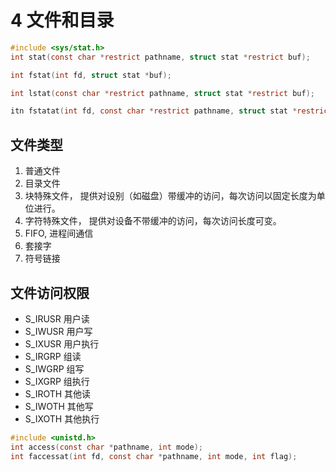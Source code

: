 # 4 文件和目录
```c
#include <sys/stat.h>
int stat(const char *restrict pathname, struct stat *restrict buf);

int fstat(int fd, struct stat *buf);

int lstat(const char *restrict pathname, struct stat *restrict buf);

itn fstatat(int fd, const char *restrict pathname, struct stat *restrict buf, int flag);
```
## 文件类型
1. 普通文件
2. 目录文件
3. 块特殊文件，   提供对设别（如磁盘）带缓冲的访问，每次访问以固定长度为单位进行。
4. 字符特殊文件， 提供对设备不带缓冲的访问，每次访问长度可变。
5. FIFO,         进程间通信
6. 套接字
7. 符号链接

## 文件访问权限
- S_IRUSR   用户读
- S_IWUSR   用户写
- S_IXUSR   用户执行
- S_IRGRP   组读
- S_IWGRP   组写
- S_IXGRP   组执行
- S_IROTH   其他读
- S_IWOTH   其他写
- S_IXOTH   其他执行

```c
#include <unistd.h>
int access(const char *pathname, int mode);
int faccessat(int fd, const char *pathname, int mode, int flag);
```
